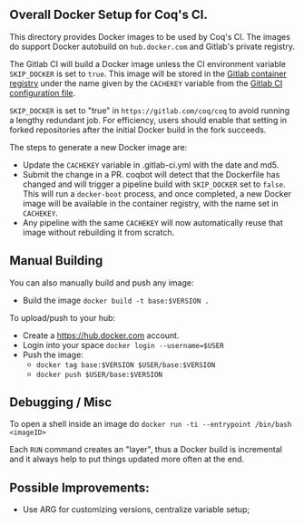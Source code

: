 ## Overall Docker Setup for Coq's CI.

This directory provides Docker images to be used by Coq's CI. The
images do support Docker autobuild on `hub.docker.com` and Gitlab's
private registry.

The Gitlab CI will build a Docker image unless the CI environment variable
`SKIP_DOCKER` is set to `true`. This image will be
stored in the [Gitlab container registry](https://gitlab.com/coq/coq/container_registry)
under the name given by the `CACHEKEY` variable from
the [Gitlab CI configuration file](../../../.gitlab-ci.yml).

`SKIP_DOCKER` is set to "true" in `https://gitlab.com/coq/coq` to avoid running
a lengthy redundant job.  For efficiency, users should enable that setting
in forked repositories after the initial Docker build in the fork succeeds.

The steps to generate a new Docker image are:
- Update the `CACHEKEY` variable in .gitlab-ci.yml with the date and md5.
- Submit the change in a PR. coqbot will detect that the Dockerfile
  has changed and will trigger a pipeline build with `SKIP_DOCKER` set
  to `false`. This will run a `docker-boot` process, and once
  completed, a new Docker image will be available in the container
  registry, with the name set in `CACHEKEY`.
- Any pipeline with the same `CACHEKEY` will now automatically reuse that
  image without rebuilding it from scratch.

## Manual Building

You can also manually build and push any image:

- Build the image `docker build -t base:$VERSION .`

To upload/push to your hub:

- Create a https://hub.docker.com account.
- Login into your space `docker login --username=$USER`
- Push the image:
  + `docker tag base:$VERSION $USER/base:$VERSION`
  + `docker push $USER/base:$VERSION`

## Debugging / Misc

To open a shell inside an image do `docker run -ti --entrypoint /bin/bash <imageID>`

Each `RUN` command creates an "layer", thus a Docker build is
incremental and it always help to put things updated more often at the
end.

## Possible Improvements:

- Use ARG for customizing versions, centralize variable setup;
